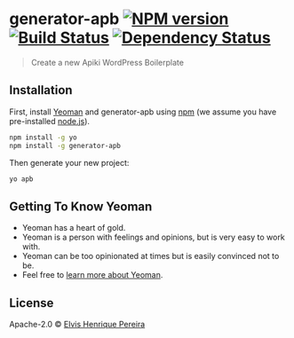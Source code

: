 # generator-apb [![NPM version][npm-image]][npm-url] [![Build Status][travis-image]][travis-url] [![Dependency Status][daviddm-image]][daviddm-url]
> Create a new Apiki WordPress Boilerplate

## Installation

First, install [Yeoman](http://yeoman.io) and generator-apb using [npm](https://www.npmjs.com/) (we assume you have pre-installed [node.js](https://nodejs.org/)).

```bash
npm install -g yo
npm install -g generator-apb
```

Then generate your new project:

```bash
yo apb
```

## Getting To Know Yeoman

 * Yeoman has a heart of gold.
 * Yeoman is a person with feelings and opinions, but is very easy to work with.
 * Yeoman can be too opinionated at times but is easily convinced not to be.
 * Feel free to [learn more about Yeoman](http://yeoman.io/).

## License

Apache-2.0 © [Elvis Henrique Pereira]()


[npm-image]: https://badge.fury.io/js/generator-apb.svg
[npm-url]: https://npmjs.org/package/generator-apb
[travis-image]: https://travis-ci.org/elvishp2006/generator-apb.svg?branch=master
[travis-url]: https://travis-ci.org/elvishp2006/generator-apb
[daviddm-image]: https://david-dm.org/elvishp2006/generator-apb.svg?theme=shields.io
[daviddm-url]: https://david-dm.org/elvishp2006/generator-apb
